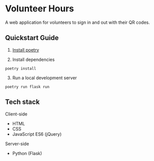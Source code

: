 # Volunteer Hours

A web application for volunteers to sign in and out with their QR codes.

## Quickstart Guide

1. [Install poetry][1]

2. Install dependencies

```
poetry install
```

3. Run a local development server

```
poetry run flask run
```

## Tech stack

Client-side
- HTML
- CSS
- JavaScript ES6 (jQuery)

Server-side
- Python (Flask)

[1]: https://python-poetry.org/docs/#installation
